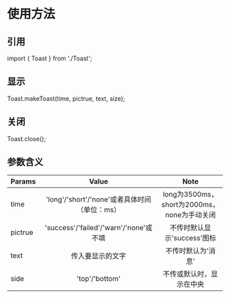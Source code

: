 # 使用方法

## 引用
import { Toast } from './Toast';

## 显示
Toast.makeToast(time, pictrue, text, size);

## 关闭
Toast.close();

## 参数含义
| Params | Value | Note |
| - | :-: | :-: |
| time | 'long'/'short'/'none'或者具体时间（单位：ms） | long为3500ms，short为2000ms，none为手动关闭 |
| pictrue | 'success'/'failed'/'warn'/'none'或不填 | 不传时默认显示'success'图标 |
| text | 传入要显示的文字 | 不传时默认为'消息' |
| side | 'top'/'bottom' | 不传或默认时，显示在中央 |